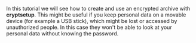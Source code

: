 In this tutorial we will see how to create and use an encrypted
archive with **cryptsetup**. This might be useful if you keep personal
data on a movable device (for example a USB stick), which might be
lost or accessed by unauthorized people. In this case they won't be
able to look at your personal data without knowing the password.
